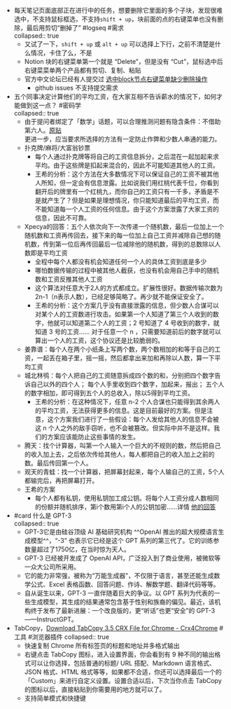 - 每天笔记页面底部正在进行中的任务，想要删除它里面的多个子块，发现很难选中，不支持鼠标框选，不支持`shift + up`，块前面的点的右键菜单也没有删除，最后用剪切“删掉了” #logseq #需求  
  collapsed:: true
	- 又试了一下，`shift + up` 或 `alt + up` 可以选择上下行，之前不清楚是什么情况，卡住了么，不是
	- Notion 块的右键菜单第一个就是 “Delete”，但是没有 “Cut”，鼠标选中后右键菜菜单两个产品都有剪切、复制、粘贴
	- 官方中文论坛已经有人提交过 [选中block节点右键菜单缺少删除操作](https://cn.logseq.com/t/topic/26)
		- github issues 不支持提交需求
- 五个同事决定计算他们的平均工资，在大家互相不告诉薪水的情况下，如何才能做到这一点？ #密码学  
  collapsed:: true
	- 由于提问者绑定了「数学」话题，可以合理推测问题有隐含条件：不借助第六人。[原贴](https://www.zhihu.com/question/60042833)  
	  更进一步，应当要求所选择的方法有一定防止作弊和少数人串通的能力。
	- 扑克牌/麻将/大富翁钞票
		- 每个人通过扑克牌等将自己的工资信息拆分，之后混在一起加起来求平均。由于这些牌是扣起来混合的，因此不可能知道其他人的工资。
		- 王希的分析：这个方法在大多数情况下可以保证自己的工资不被其他人所知，但一定会有信息泄露。比如说我们用红桃代表千位，你看到翻开后的牌里有一个红桃九，而你自己的工资只有一千多，矛盾是不是就产生了？但是如果是理想情况，你只能知道最后的平均工资，而不能知道每一个人工资的任何信息。由于这个方案泄露了大家工资的信息，因此不可靠。
	- Xpecya的回答：五个人依次向下一次传递一个随机数，最后一位加上一个随机数和工资再传回去，接下来的每一位加上自己工资并减除自己想的随机数，传到第一位后再传回最后一位减除他的随机数，得到的总数除以人数即是平均工资
		- 全程中每个人都没有机会知道任何一个人的具体工资到底是多少
		- 哪怕数据传输的过程中被其他人截获，也没有机会用自己手中的随机数和工资反推其他人工资
		- 这个算法对任意大于2人的方式都成立。扩展性很好。数据传输次数为2n-1（n表示人数），已经足够简略了。再少就不能保证安全了。
		- 王希的分析：这个方案几乎没有直接泄露的信息，但少数人合谋可以对某个人的工资数进行攻击。如果第一个人知道了第三个人收到的数字，他就可以知道第二个人的工资；2 号知道了 4 号收到的数字，就知道 3 号的工资…… 对于任意一个 n ，只需要知道前后的数字就可以算出一个人的工资，这个协议还是比较脆弱的。
	- 姜靠谱：每个人在两个小纸条上写两个数，两个数相加的和等于自己的工资，一起丢在箱子里，摇一摇，然后都拿出来加和再除以人数，算一下平均工资
	- 城北林鸮：每个人把自己的工资随意拆成四个数的和，分别把四个数字告诉自己以外的四个人； 每个人手里收到四个数字，加起来，报出； 五个人的数字相加，即可得到五个人的总收入，除以5得到平均工资。
		- 王希的分析：在这种情况下，任意 n-2 个人合谋也只能得到其余两人的平均工资，无法获得更多的信息。这是目前最好的方案。但是注意，这个方案我们进行了一些假设：每个人发给其他人的信息不会被这 n 个人之外的敌手窃听，也不会被篡改。但实际中并不是这样。我们的方案应该能防止这些事情的发生。
	- 腾天：找个计算器，叫第一个人输入一个巨大的不规则的数，然后把自己的收入加上去，之后依次传给其他人，每人都把自己的收入加上之前的数。最后传回第一个人。
	- 观天的青蛙：找一个计算器，把屏幕封起来，每个人输自己的工资，5个人都输完后，再把屏幕打开。
	- 王希的方案
		- 每个人都有私钥，使用私钥加工成公钥。将每个人工资分成人数相同的份额并随机排序，第i个数用第i个人的公钥加密……详情 [他的回答](https://www.zhihu.com/question/60042833/answer/173632565)
- #card 什么是 GPT-3  
  collapsed:: true
	- GPT-3它是由硅谷顶级 AI 基础研究机构 ^^OpenAI 推出的超大规模语言生成模型^^，“-3” 也表示它已经是这个 GPT 系列的第三代了。它的训练参数量超过了1750亿，在当时惊为天人。
	- GPT-3 已经被开发成了 OpenAI API，广泛投入到了商业使用，被微软等一众大公司所采用。
	- 它的能力非常强，被称为“万能生成器”，不仅限于语言，甚至还能生成数学公式、Excel 表格函数、回答问题、作诗、解数学题、翻译代码等等。
	- 自从诞生以来，GPT-3 一直伴随着巨大的争议。以 GPT 系列为代表的一些生成模型，其生成的结果通常包含基于性别和族裔的偏见。最近，该机构终于发布了最新进展：一个改良版的，更“听话”也更“安全”的 GPT-3——InstructGPT。
- TabCopy，[Download TabCopy 3.5 CRX File for Chrome - Crx4Chrome](https://www.crx4chrome.com/crx/1712/) #工具 #浏览器插件
  collapsed:: true
	- 快速复制 Chrome 所有标签页的标题和地址并多格式输出
	- 右键点击 TabCopy 图标，进入设置界面，你会看到有 9 种不同的输出格式可以让你选择，包括普通的标题/ URL 搭配、Markdown 语言格式、JSON 格式、HTML 格式等等，如果都不合适，你还可以选择最后一个的「Custom」来进行自定义设置。设置合适以后，下次当你点击 TabCopy 的图标以后，直接粘贴到你需要用的地方就可以了。
	- 支持简单模式和快捷键